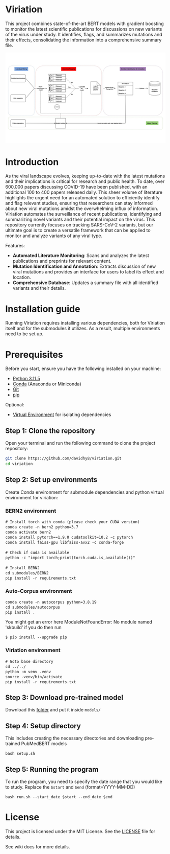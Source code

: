 # Viriation
This project combines state-of-the-art BERT models with gradient boosting to monitor the latest scientific publications for discussions on new variants of the virus under study. It identifies, flags, and summarizes mutations and their effects, consolidating the information into a comprehensive summary file.

![Pipeline overview](https://github.com/davidhy8/viriation/blob/28d73824401848c8718c8d8adba4e66a2d9f1de3/pipeline.jpg)

# Introduction 
As the viral landscape evolves, keeping up-to-date with the latest mutations and their implications is critical for research and public health. To date, over 600,000 papers discussing COVID-19 have been published, with an additional 100 to 400 papers released daily. This sheer volume of literature highlights the urgent need for an automated solution to efficiently identify and flag relevant studies, ensuring that researchers can stay informed about new viral mutations amidst the overwhelming influx of information. Viriation automates the surveillance of recent publications, identifying and summarizing novel variants and their potential impact on the virus. This repository currently focuses on tracking SARS-CoV-2 variants, but our ultimate goal is to create a versatile framework that can be applied to monitor and analyze variants of any viral type.

Features:
- **Automated Literature Monitoring**: Scans and analyzes the latest publications and preprints for relevant content. 
- **Mutation Identification and Annotation**: Extracts discussion of new viral mutations and provides an interface for users to label its effect and location. 
- **Comprehensive Database**: Updates a summary file with all identified variants and their details.

# Installation guide
Running Viriation requires installing various dependencies, both for Viriation itself and for the submodules it utilizes. As a result, multiple environments need to be set up.

# Prerequisites
Before you start, ensure you have the following installed on your machine:
- [Python 3.11.5](https://www.python.org/downloads/)
- [Conda](https://docs.conda.io/projects/conda/en/latest/user-guide/install/index.html) (Anaconda or Miniconda)
- [Git](https://git-scm.com/downloads)
- [pip](https://pip.pypa.io/en/stable/installation/)
  
Optional:
- [Virtual Environment](https://docs.python.org/3/library/venv.html) for isolating dependencies

## Step 1: Clone the repository
Open your terminal and run the following command to clone the project repository:
```bash
git clone https://github.com/davidhy8/viriation.git
cd viriation
```

## Step 2: Set up environments
Create Conda environment for submodule dependencies and python virtual environment for viriation:

### BERN2 environment
```
# Install torch with conda (please check your CUDA version)
conda create -n bern2 python=3.7
conda activate bern2
conda install pytorch==1.9.0 cudatoolkit=10.2 -c pytorch
conda install faiss-gpu libfaiss-avx2 -c conda-forge

# Check if cuda is available
python -c "import torch;print(torch.cuda.is_available())"

# Install BERN2
cd submodules/BERN2
pip install -r requirements.txt
```
### Auto-Corpus environment
```
conda create -n autocorpus python=3.8.19
cd submodules/autocorpus
pip install .
```
You might get an error here ModuleNotFoundError: No module named 'skbuild' if you do then run
```
$ pip install --upgrade pip
```

### Viriation environment
```
# Goto base directory
cd ../../
python -m venv .venv
source .venv/bin/activate
pip install -r requirements.txt
```

## Step 3: Download pre-trained model
Download this [folder](https://drive.google.com/drive/folders/1qW7AAjQoAgopW4FVELnfDyCa_Y9Olv7l?usp=sharing) and put it inside `models/`

## Step 4: Setup directory
This includes creating the necessary directories and downloading pre-trained PubMedBERT models
```
bash setup.sh
```

## Step 5: Running the program
To run the program, you need to specify the date range that you would like to study. Replace the `$start` and `$end` (format=YYYY-MM-DD)
```
bash run.sh --start_date $start --end_date $end
```

# License 
This project is licensed under the MIT License. See the [LICENSE](LICENSE) file for details.

See wiki docs for more details.
